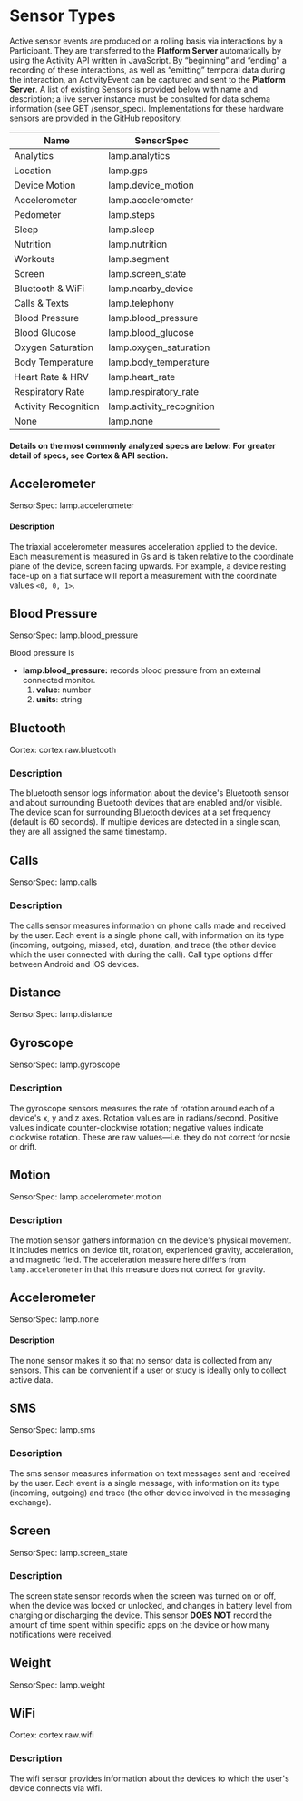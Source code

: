 # Sensor Types

Active sensor events are produced on a rolling basis via interactions by a Participant. They are transferred to the **Platform Server** automatically by using the Activity API written in JavaScript. By “beginning” and “ending” a recording of these interactions, as well as “emitting” temporal data during the interaction, an ActivityEvent can be captured and sent to the **Platform Server**. A list of existing Sensors is provided below with name and description; a live server instance must be consulted for data schema information (see GET /sensor_spec). Implementations for these hardware sensors are provided in the GitHub repository.

| Name           | SensorSpec                | 
|----------------|---------------------------| 
| Analytics      | lamp.analytics            | 
| Location       | lamp.gps                  | 
| Device Motion  | lamp.device_motion        | 
| Accelerometer  | lamp.accelerometer        | 
| Pedometer      | lamp.steps                | 
| Sleep          | lamp.sleep                | 
| Nutrition      | lamp.nutrition            | 
| Workouts       | lamp.segment              | 
| Screen         | lamp.screen_state         | 
| Bluetooth & WiFi | lamp.nearby_device      | 
| Calls & Texts  | lamp.telephony            | 
| Blood Pressure | lamp.blood_pressure       | 
| Blood Glucose  | lamp.blood_glucose        | 
| Oxygen Saturation | lamp.oxygen_saturation | 
| Body Temperature | lamp.body_temperature   | 
| Heart Rate & HRV | lamp.heart_rate         | 
| Respiratory Rate | lamp.respiratory_rate   | 
| Activity Recognition | lamp.activity_recognition | 
| None          | lamp.none | 
#### Details on the most commonly analyzed specs are below: For greater detail of specs, see **Cortex & API** section.

## Accelerometer
SensorSpec: lamp.accelerometer
#### Description
The triaxial accelerometer measures acceleration applied to the device. Each measurement is measured in Gs and is taken relative to the coordinate plane of the device, screen facing upwards. For example, a device resting face-up on a flat surface will report a measurement with the coordinate values `<0, 0, 1>`.

## Blood Pressure
SensorSpec: lamp.blood_pressure

Blood pressure is 
- **lamp.blood_pressure:** records blood pressure from an external connected monitor.
    1. **value**: number
    2. **units**: string

## Bluetooth
Cortex: cortex.raw.bluetooth

### Description
The bluetooth sensor logs information about the device's Bluetooth sensor and about surrounding Bluetooth devices that are enabled and/or visible. The device scan for surrounding Bluetooth devices at a set frequency (default is 60 seconds). If multiple devices are detected in a single scan, they are all assigned the same timestamp.

## Calls
SensorSpec: lamp.calls

### Description
The calls sensor measures information on phone calls made and received by the user. Each event is a single phone call, with information on its type (incoming, outgoing, missed, etc), duration, and trace (the other device which the user connected with during the call).
Call type options differ between Android and iOS devices.

## Distance
SensorSpec: lamp.distance

## Gyroscope
SensorSpec: lamp.gyroscope

### Description
The gyroscope sensors measures the rate of rotation around each of a device's x, y and z axes. Rotation values are in radians/second. Positive values indicate counter-clockwise rotation; negative values indicate clockwise rotation. These are raw values—i.e. they do not correct for nosie or drift.

## Motion
SensorSpec: lamp.accelerometer.motion

### Description
The motion sensor gathers information on the device's physical movement. It includes metrics on device tilt, rotation, experienced gravity, acceleration, and magnetic field. The acceleration measure here differs from `lamp.accelerometer` in that this measure does not correct for gravity.


## Accelerometer
SensorSpec: lamp.none

#### Description
The none sensor makes it so that no sensor data is collected from any sensors. This can be convenient if a user or study is ideally only to collect active data.

## SMS
SensorSpec: lamp.sms

### Description
The sms sensor measures information on text messages sent and received by the user. Each event is a single message, with information on its type (incoming, outgoing) and trace (the other device involved in the messaging exchange). 

## Screen
SensorSpec: lamp.screen_state

### Description
The screen state sensor records when the screen was turned on or off, when the device was locked or unlocked, and changes in battery level from charging or discharging the device.
This sensor **DOES NOT** record the amount of time spent within specific apps on the device or how many notifications were received.

## Weight
SensorSpec: lamp.weight

## WiFi
Cortex: cortex.raw.wifi

### Description
The wifi sensor provides information about the devices to which the user's device connects via wifi. 



